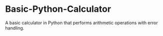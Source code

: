# Basic-Python-Calculator
A basic calculator in Python that performs arithmetic operations with error handling.
